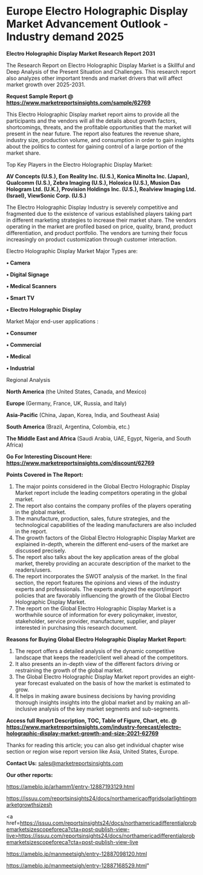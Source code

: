 # Europe Electro Holographic Display Market Advancement Outlook - Industry demand 2025

<strong>Electro Holographic Display Market Research Report 2031</strong>

The Research Report on Electro Holographic Display Market is a Skillful and Deep Analysis of the Present Situation and Challenges. This research report also analyzes other important trends and market drivers that will affect market growth over 2025-2031.

<strong>Request Sample Report @ <a href=https://www.marketreportsinsights.com/sample/62769>https://www.marketreportsinsights.com/sample/62769</a></strong>

This Electro Holographic Display market report aims to provide all the participants and the vendors will all the details about growth factors, shortcomings, threats, and the profitable opportunities that the market will present in the near future. The report also features the revenue share, industry size, production volume, and consumption in order to gain insights about the politics to contest for gaining control of a large portion of the market share.

Top Key Players in the Electro Holographic Display Market:

<strong>AV Concepts (U.S.), Eon Reality Inc. (U.S.), Konica Minolta Inc. (Japan), Qualcomm (U.S.), Zebra Imaging (U.S.), Holoxica (U.S.), Musion Das Hologram Ltd. (U.K.), Provision Holdings Inc. (U.S.), Realview Imaging Ltd. (Israel), ViewSonic Corp. (U.S.)</strong>

The Electro Holographic Display Industry is severely competitive and fragmented due to the existence of various established players taking part in different marketing strategies to increase their market share. The vendors operating in the market are profiled based on price, quality, brand, product differentiation, and product portfolio. The vendors are turning their focus increasingly on product customization through customer interaction.

Electro Holographic Display Market Major Types are:

<strong>• Camera

• Digital Signage

• Medical Scanners

• Smart TV

• Electro Holographic Display</strong>

Market Major end-user applications :

<strong>• Consumer

• Commercial

• Medical

• Industrial</strong>

Regional Analysis

</u><strong><b>North America</b></strong> (the United States, Canada, and Mexico)

<strong><b>Europe </b></strong>(Germany, France, UK, Russia, and Italy)

<strong><b>Asia-Pacific</b></strong> (China, Japan, Korea, India, and Southeast Asia)

<strong><b>South America</b></strong> (Brazil, Argentina, Colombia, etc.)

<strong><b>The Middle East and Africa</b></strong> (Saudi Arabia, UAE, Egypt, Nigeria, and South Africa)

<strong>Go For Interesting Discount Here: <a href=https://www.marketreportsinsights.com/discount/62769>https://www.marketreportsinsights.com/discount/62769</a></strong>

<strong>Points Covered in The Report:</strong>
<ol>
  <li>The major points considered in the Global Electro Holographic Display Market report include the leading competitors operating in the global market.</li>
  <li>The report also contains the company profiles of the players operating in the global market.</li>
  <li>The manufacture, production, sales, future strategies, and the technological capabilities of the leading manufacturers are also included in the report.</li>
  <li>The growth factors of the Global Electro Holographic Display Market are explained in-depth, wherein the different end-users of the market are discussed precisely.</li>
  <li>The report also talks about the key application areas of the global market, thereby providing an accurate description of the market to the readers/users.</li>
  <li>The report incorporates the SWOT analysis of the market. In the final section, the report features the opinions and views of the industry experts and professionals. The experts analyzed the export/import policies that are favorably influencing the growth of the Global Electro Holographic Display Market.</li>
  <li>The report on the Global Electro Holographic Display Market is a worthwhile source of information for every policymaker, investor, stakeholder, service provider, manufacturer, supplier, and player interested in purchasing this research document.</li>
</ol>
<strong>Reasons for Buying Global Electro Holographic Display Market Report:</strong>

<ol>
  <li>The report offers a detailed analysis of the dynamic competitive landscape that keeps the reader/client well ahead of the competitors.</li>
  <li>It also presents an in-depth view of the different factors driving or restraining the growth of the global market.</li>
  <li>The Global Electro Holographic Display Market report provides an eight-year forecast evaluated on the basis of how the market is estimated to grow.</li>
  <li>It helps in making aware business decisions by having providing thorough insights insights into the global market and by making an all-inclusive analysis of the key market segments and sub-segments.</li>
</ol>
<strong>Access full Report Description, TOC, Table of Figure, Chart, etc. @ <a href=https://www.marketreportsinsights.com/industry-forecast/electro-holographic-display-market-growth-and-size-2021-62769>https://www.marketreportsinsights.com/industry-forecast/electro-holographic-display-market-growth-and-size-2021-62769</a></strong>


Thanks for reading this article; you can also get individual chapter wise section or region wise report version like Asia, United States, Europe.

<strong>Contact Us:</strong>
sales@marketreportsinsights.com

<strong>Our other reports:</strong>

<a href=https://ameblo.jp/arhamm1/entry-12887193129.html>https://ameblo.jp/arhamm1/entry-12887193129.html</a>

<a href=https://issuu.com/reportsinsights24/docs/northamericaoffgridsolarlightingmarketgrowthsizesh>https://issuu.com/reportsinsights24/docs/northamericaoffgridsolarlightingmarketgrowthsizesh</a>

<a href=https://issuu.com/reportsinsights24/docs/northamericadifferentialprobemarketsizescopeforeca?cta=post-publish-view-live>https://issuu.com/reportsinsights24/docs/northamericadifferentialprobemarketsizescopeforeca?cta=post-publish-view-live</a>

<a href=https://ameblo.jp/manmeetsigh/entry-12887098120.html>https://ameblo.jp/manmeetsigh/entry-12887098120.html</a>

<a href=https://ameblo.jp/manmeetsigh/entry-12887168529.html>https://ameblo.jp/manmeetsigh/entry-12887168529.html</a>"
